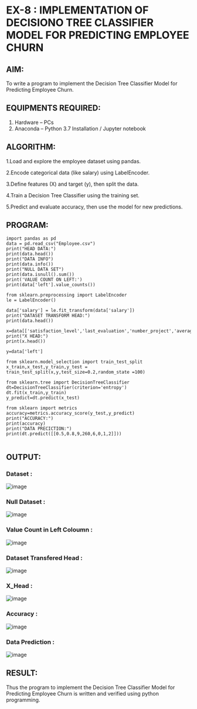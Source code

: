 # EX-8 : IMPLEMENTATION OF DECISIONO TREE CLASSIFIER MODEL FOR PREDICTING EMPLOYEE CHURN

## AIM:
To write a program to implement the Decision Tree Classifier Model for Predicting Employee Churn.

## EQUIPMENTS REQUIRED:
1. Hardware – PCs
2. Anaconda – Python 3.7 Installation / Jupyter notebook

## ALGORITHM:
1.Load and explore the employee dataset using pandas.

2.Encode categorical data (like salary) using LabelEncoder.

3.Define features (X) and target (y), then split the data.

4.Train a Decision Tree Classifier using the training set.

5.Predict and evaluate accuracy, then use the model for new predictions.
## PROGRAM:
```
import pandas as pd
data = pd.read_csv("Employee.csv")
print("HEAD DATA:")
print(data.head())
print("DATA INFO")
print(data.info())
print("NULL DATA SET")
print(data.isnull().sum())
print('VALUE COUNT ON LEFT:')
print(data['left'].value_counts())
​
from sklearn.preprocessing import LabelEncoder
le = LabelEncoder()
​
data['salary'] = le.fit_transform(data['salary'])
print("DATASET TRANSFORM HEAD:")
print(data.head())
​
x=data[['satisfaction_level','last_evaluation','number_project','average_montly_hours','time_spend_company','Work_accident','promotion_last_5years','salary']]
print("X HEAD:")
print(x.head())
​
y=data['left']
​
from sklearn.model_selection import train_test_split
x_train,x_test,y_train,y_test = train_test_split(x,y,test_size=0.2,random_state =100)
​
from sklearn.tree import DecisionTreeClassifier
dt=DecisionTreeClassifier(criterion='entropy')
dt.fit(x_train,y_train)
y_predict=dt.predict(x_test)
​
from sklearn import metrics
accuracy=metrics.accuracy_score(y_test,y_predict)
print("ACCURACY:")
print(accuracy)
print("DATA PRECICTION:")
print(dt.predict([[0.5,0.8,9,260,6,0,1,2]]))
​

```


## OUTPUT:

### Dataset :
![image](https://github.com/user-attachments/assets/5002c999-7519-4ead-b545-e7ffab6e613f)

### Null Dataset :
![image](https://github.com/user-attachments/assets/560d1a8f-93b8-4842-8fb6-7a68967c5715)

### Value Count in Left Coloumn :
![image](https://github.com/user-attachments/assets/d8723bdf-86df-44e6-bc95-a384bc0f19a8)

### Dataset Transfered Head :
![image](https://github.com/user-attachments/assets/4602f03a-0d71-4de3-b180-f4f7d8002073)

### X_Head :
![image](https://github.com/user-attachments/assets/03bffc9b-8162-4456-a7c2-43b5f48f851e)

### Accuracy :
![image](https://github.com/user-attachments/assets/36f4c375-82d8-4458-be25-d794da5a933b)

### Data Prediction :
![image](https://github.com/user-attachments/assets/66137079-d1c9-4327-b041-89ce6c54a7fc)





## RESULT:
Thus the program to implement the  Decision Tree Classifier Model for Predicting Employee Churn is written and verified using python programming.
